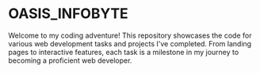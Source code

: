 # OASIS_INFOBYTE
Welcome to my coding adventure! This repository showcases the code for various web development tasks and projects I've completed. From landing pages to interactive features, each task is a milestone in my journey to becoming a proficient web developer.

